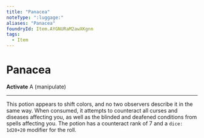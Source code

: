 ```yaml
---
title: "Panacea"
noteType: ":luggage:"
aliases: "Panacea"
foundryId: Item.AYGNURaM2awXKgnn
tags:
  - Item
---
```


# Panacea

**Activate** A (manipulate)

* * *

This potion appears to shift colors, and no two observers describe it in the same way. When consumed, it attempts to counteract all curses and diseases affecting you, as well as the blinded and deafened conditions from spells affecting you. The potion has a counteract rank of 7 and a `dice: 1d20+20` modifier for the roll.
